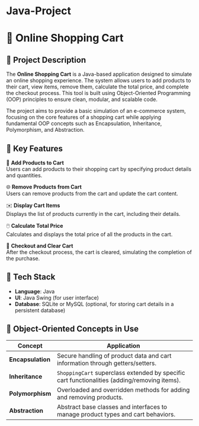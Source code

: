 # Java-Project

# 🛒 Online Shopping Cart

## 📌 Project Description
The **Online Shopping Cart** is a Java-based application designed to simulate an online shopping experience. The system allows users to add products to their cart, view items, remove them, calculate the total price, and complete the checkout process. This tool is built using Object-Oriented Programming (OOP) principles to ensure clean, modular, and scalable code.

The project aims to provide a basic simulation of an e-commerce system, focusing on the core features of a shopping cart while applying fundamental OOP concepts such as Encapsulation, Inheritance, Polymorphism, and Abstraction.

## 🎯 Key Features
🔔 **Add Products to Cart**  
   Users can add products to their shopping cart by specifying product details and quantities.

🌐 **Remove Products from Cart**  
   Users can remove products from the cart and update the cart content.

✉️ **Display Cart Items**  
   Displays the list of products currently in the cart, including their details.

🖱️ **Calculate Total Price**  
   Calculates and displays the total price of all the products in the cart.

💾 **Checkout and Clear Cart**  
   After the checkout process, the cart is cleared, simulating the completion of the purchase.

## 🧰 Tech Stack
- **Language**: Java
- **UI**: Java Swing (for user interface)
- **Database**: SQLite or MySQL (optional, for storing cart details in a persistent database)

## 🧱 Object-Oriented Concepts in Use

| Concept        | Application                                                                  |
|----------------|------------------------------------------------------------------------------|
| **Encapsulation** | Secure handling of product data and cart information through getters/setters. |
| **Inheritance**   | `ShoppingCart` superclass extended by specific cart functionalities (adding/removing items). |
| **Polymorphism**  | Overloaded and overridden methods for adding and removing products.           |
| **Abstraction**   | Abstract base classes and interfaces to manage product types and cart behaviors. |



